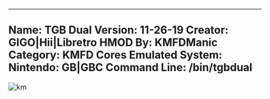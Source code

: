 -----------------------
Name: TGB Dual
Version: 11-26-19
Creator: GIGO|Hii|Libretro
HMOD By: KMFDManic
Category: KMFD Cores
Emulated System: Nintendo: GB|GBC
Command Line: /bin/tgbdual
-----------------------
![km](https://i.imgur.com/xZsgrsU.png)
